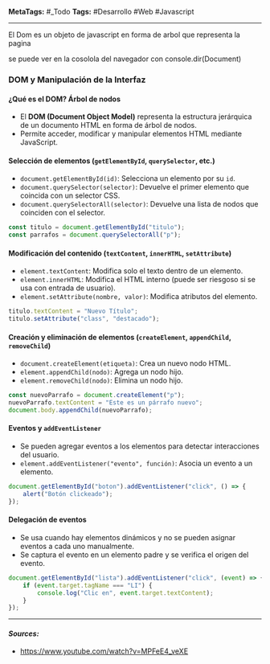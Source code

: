 **MetaTags:** #_Todo
**Tags:** #Desarrollo #Web #Javascript 
- - -
El Dom es un objeto de javascript en forma de arbol que representa la pagina

se puede ver en la cosolola del navegador con console.dir(Document)

### **DOM y Manipulación de la Interfaz**
#### **¿Qué es el DOM? Árbol de nodos**
- El **DOM (Document Object Model)** representa la estructura jerárquica de un documento HTML en forma de árbol de nodos.
- Permite acceder, modificar y manipular elementos HTML mediante JavaScript.

#### **Selección de elementos (`getElementById`, `querySelector`, etc.)**
- `document.getElementById(id)`: Selecciona un elemento por su `id`.
- `document.querySelector(selector)`: Devuelve el primer elemento que coincida con un selector CSS.
- `document.querySelectorAll(selector)`: Devuelve una lista de nodos que coinciden con el selector.
```js
const titulo = document.getElementById("titulo");
const parrafos = document.querySelectorAll("p");
```

#### **Modificación del contenido (`textContent`, `innerHTML`, `setAttribute`)**
- `element.textContent`: Modifica solo el texto dentro de un elemento.
- `element.innerHTML`: Modifica el HTML interno (puede ser riesgoso si se usa con entrada de usuario).
- `element.setAttribute(nombre, valor)`: Modifica atributos del elemento.
```js
titulo.textContent = "Nuevo Título";
titulo.setAttribute("class", "destacado");
```

#### **Creación y eliminación de elementos (`createElement`, `appendChild`, `removeChild`)**
- `document.createElement(etiqueta)`: Crea un nuevo nodo HTML.
- `element.appendChild(nodo)`: Agrega un nodo hijo.
- `element.removeChild(nodo)`: Elimina un nodo hijo.
```js
const nuevoParrafo = document.createElement("p");
nuevoParrafo.textContent = "Este es un párrafo nuevo";
document.body.appendChild(nuevoParrafo);
```

#### **Eventos y `addEventListener`**
- Se pueden agregar eventos a los elementos para detectar interacciones del usuario.
- `element.addEventListener("evento", función)`: Asocia un evento a un elemento.
```js
document.getElementById("boton").addEventListener("click", () => {
    alert("Botón clickeado");
});
```

#### **Delegación de eventos**
- Se usa cuando hay elementos dinámicos y no se pueden asignar eventos a cada uno manualmente.
- Se captura el evento en un elemento padre y se verifica el origen del evento.
```js
document.getElementById("lista").addEventListener("click", (event) => {
    if (event.target.tagName === "LI") {
        console.log("Clic en", event.target.textContent);
    }
});
```

- - - 
#### ***Sources:***
- https://www.youtube.com/watch?v=MPFeE4_veXE
